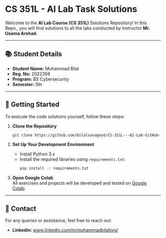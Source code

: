 # CS 351L - AI Lab Task Solutions

Welcome to the **AI Lab Course (CS 351L)** Solutions Repository! In this Repo., you will find solutions to all the labs conducted by Instructor **Mr. Usama Arshad**.

---

## 📚 **Student Details**

- **Student Name:** Muhammad Bilal
- **Reg. No:** 2022359
- **Program:** BS Cybersecurity  
- **Semester:** 5th  

---

## 🔧 **Getting Started**

To execute the code solutions yourself, follow these steps:

1. **Clone the Repository**  
   ```bash
   git clone https://github.com/bilalsavagexd/CS-351L---AI-Lab-GitHub-Repository_2022359.git
   ```

2. **Set Up Your Development Environment**
   - Install Python 3.x
   - Install the required libraries using `requirements.txt`:
     ```bash
     pip install -r requirements.txt
     ```
3. **Open Google Colab**  
   All exercises and projects will be developed and tested on [Google Colab](https://colab.research.google.com/).

---
     
## 📧 **Contact**

For any queries or assistance, feel free to reach out:
- **Linkedin:** www.linkedin.com/in/muhammadbilalsvg/
